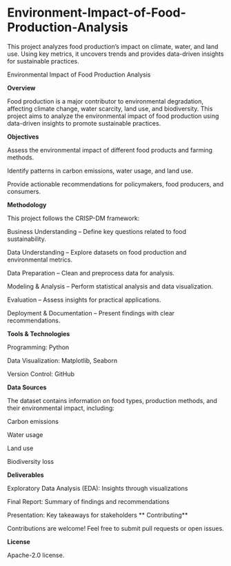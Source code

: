 # Environment-Impact-of-Food-Production-Analysis
This project analyzes food production’s impact on climate, water, and land use. Using key metrics, it uncovers trends and provides data-driven insights for sustainable practices.

Environmental Impact of Food Production Analysis

**Overview**

Food production is a major contributor to environmental degradation, affecting climate change, water scarcity, land use, and biodiversity. This project aims to analyze the environmental impact of food production using data-driven insights to promote sustainable practices.

**Objectives**

Assess the environmental impact of different food products and farming methods.

Identify patterns in carbon emissions, water usage, and land use.

Provide actionable recommendations for policymakers, food producers, and consumers.

**Methodology**

This project follows the CRISP-DM framework:

Business Understanding – Define key questions related to food sustainability.

Data Understanding – Explore datasets on food production and environmental metrics.

Data Preparation – Clean and preprocess data for analysis.

Modeling & Analysis – Perform statistical analysis and data visualization.

Evaluation – Assess insights for practical applications.

Deployment & Documentation – Present findings with clear recommendations.

**Tools & Technologies**

Programming: Python 

Data Visualization: Matplotlib, Seaborn

Version Control: GitHub

**Data Sources**

The dataset contains information on food types, production methods, and their environmental impact, including:

Carbon emissions

Water usage

Land use

Biodiversity loss

**Deliverables**

Exploratory Data Analysis (EDA): Insights through visualizations

Final Report: Summary of findings and recommendations

Presentation: Key takeaways for stakeholders
**
Contributing**

Contributions are welcome! Feel free to submit pull requests or open issues.

**License**

Apache-2.0 license.
